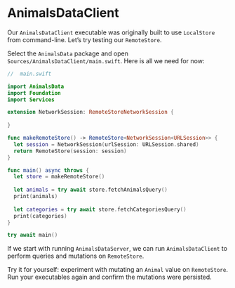 # AnimalsDataClient

Our `AnimalsDataClient` executable was originally built to use `LocalStore` from command-line. Let’s try testing our `RemoteStore`.

Select the `AnimalsData` package and open `Sources/AnimalsDataClient/main.swift`. Here is all we need for now:

```swift
//  main.swift

import AnimalsData
import Foundation
import Services

extension NetworkSession: RemoteStoreNetworkSession {
  
}

func makeRemoteStore() -> RemoteStore<NetworkSession<URLSession>> {
  let session = NetworkSession(urlSession: URLSession.shared)
  return RemoteStore(session: session)
}

func main() async throws {
  let store = makeRemoteStore()
  
  let animals = try await store.fetchAnimalsQuery()
  print(animals)
  
  let categories = try await store.fetchCategoriesQuery()
  print(categories)
}

try await main()
```

If we start with running `AnimalsDataServer`, we can run `AnimalsDataClient` to perform queries and mutations on `RemoteStore`.

Try it for yourself: experiment with mutating an `Animal` value on `RemoteStore`. Run your executables again and confirm the mutations were persisted.

